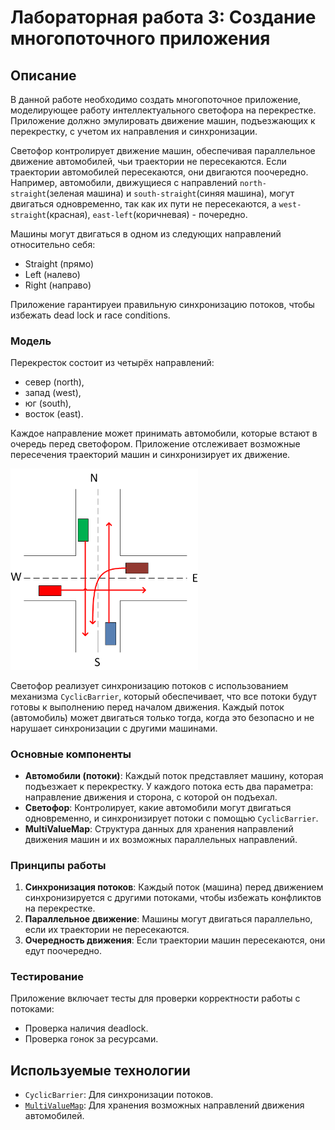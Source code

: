 # Лабораторная работа 3: Создание многопоточного приложения

## Описание

В данной работе необходимо создать многопоточное приложение, моделирующее работу интеллектуального светофора на перекрестке. Приложение должно эмулировать движение машин, подъезжающих к перекрестку, с учетом их направления и синхронизации.

Светофор контролирует движение машин, обеспечивая параллельное движение автомобилей, чьи траектории не пересекаются. Если траектории автомобилей пересекаются, они двигаются поочередно. Например, автомобили, движущиеся с направлений `north-straight`(зеленая машина) и `south-straight`(синяя машина), могут двигаться одновременно, так как их пути не пересекаются, а `west-straight`(красная), `east-left`(коричневая) - почередно.


Машины могут двигаться в одном из следующих направлений относительно себя:
- Straight (прямо)
- Left (налево)
- Right (направо)


Приложение гарантируеи правильную синхронизацию потоков, чтобы избежать dead lock и race conditions.

### Модель

Перекресток состоит из четырёх направлений:
- север (north),
- запад (west),
- юг (south),
- восток (east).

Каждое направление может принимать автомобили, которые встают в очередь перед светофором. Приложение отслеживает возможные пересечения траекторий машин и синхронизирует их движение.

<img src="img/example.png"  width="300">


Светофор реализует синхронизацию потоков с использованием механизма `CyclicBarrier`, который обеспечивает, что все потоки будут готовы к выполнению перед началом движения. Каждый поток (автомобиль) может двигаться только тогда, когда это безопасно и не нарушает синхронизации с другими машинами.

### Основные компоненты

- **Автомобили (потоки)**: Каждый поток представляет машину, которая подъезжает к перекрестку. У каждого потока есть два параметра: направление движения и сторона, с которой он подъехал.
- **Светофор**: Контролирует, какие автомобили могут двигаться одновременно, и синхронизирует потоки с помощью `CyclicBarrier`.
- **MultiValueMap**: Структура данных для хранения направлений движения машин и их возможных параллельных направлений.

### Принципы работы

1. **Синхронизация потоков**: Каждый поток (машина) перед движением синхронизируется с другими потоками, чтобы избежать конфликтов на перекрестке.
2. **Параллельное движение**: Машины могут двигаться параллельно, если их траектории не пересекаются.
3. **Очередность движения**: Если траектории машин пересекаются, они едут поочередно.

### Тестирование

Приложение включает тесты для проверки корректности работы с потоками:
- Проверка наличия deadlock.
- Проверка гонок за ресурсами.

## Используемые технологии
- `CyclicBarrier`: Для синхронизации потоков.
- [`MultiValueMap`](https://github.com/ukQueen/Java_Lab2): Для хранения возможных направлений движения автомобилей.


